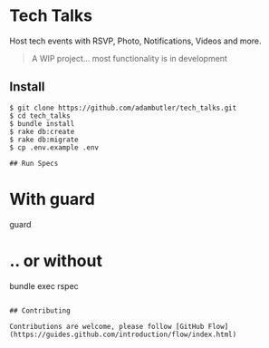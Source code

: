 # Tech Talks

Host tech events with RSVP, Photo, Notifications, Videos and more.

> A WIP project... most functionality is in development

## Install

```
$ git clone https://github.com/adambutler/tech_talks.git
$ cd tech_talks
$ bundle install
$ rake db:create
$ rake db:migrate
$ cp .env.example .env

## Run Specs

```
# With guard
guard

# .. or without
bundle exec rspec
```

## Contributing

Contributions are welcome, please follow [GitHub Flow](https://guides.github.com/introduction/flow/index.html)
